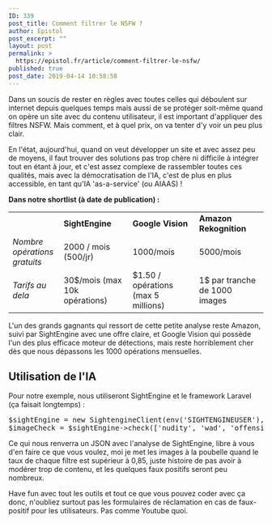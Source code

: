 ```yaml
---
ID: 339
post_title: Comment filtrer le NSFW ?
author: Epistol
post_excerpt: ""
layout: post
permalink: >
  https://epistol.fr/article/comment-filtrer-le-nsfw/
published: true
post_date: 2019-04-14 10:58:58
---
```

<!-- wp:paragraph -->
<p>Dans un soucis de rester en règles avec toutes celles qui déboulent sur internet depuis quelques temps mais aussi de se protéger soit-même quand on opère un site avec du contenu utilisateur, il est important d'appliquer des filtres NSFW. Mais comment, et à quel prix, on va tenter d'y voir un peu plus clair.</p>
<!-- /wp:paragraph -->

<!-- wp:more -->
<!--more-->
<!-- /wp:more -->

<!-- wp:paragraph -->
<p>En l'état, aujourd'hui, quand on veut développer un site et avec assez peu de moyens, il faut trouver des solutions pas trop chère ni difficile à intégrer tout en étant à jour, et c'est assez complexe de rassembler toutes ces qualités, mais avec la démocratisation de l'IA, c'est de plus en plus accessible, en tant qu'IA 'as-a-service' (ou AIAAS) !</p>
<!-- /wp:paragraph -->

<!-- wp:paragraph -->
<p><strong>Dans notre shortlist (à date de publication) : </strong></p>
<!-- /wp:paragraph -->

<!-- wp:table {"hasFixedLayout":true,"className":"is-style-regular"} -->
<table class="wp-block-table has-fixed-layout is-style-regular"><tbody><tr><td></td><td><strong>SightEngine</strong></td><td><strong>Google Vision</strong></td><td><strong>Amazon <br>Rekognition</strong></td></tr><tr><td><em>Nombre <br>opérations <br>gratuits</em></td><td>2000 / mois (500/jr)</td><td>1000/mois</td><td>5000/mois</td></tr><tr><td><em>Tarifs au dela</em></td><td>30$/mois (max 10k opérations)</td><td>$1.50 / opérations (max 5 millions)</td><td>1$ par tranche de 1000 images</td></tr></tbody></table>
<!-- /wp:table -->

<!-- wp:paragraph -->
<p>L'un des grands gagnants qui ressort de cette petite analyse reste Amazon, suivi par SightEngine avec une offre claire, et Google Vision qui possède l'un des plus efficace moteur de détections, mais reste horriblement cher dès que nous dépassons les 1000 opérations mensuelles.</p>
<!-- /wp:paragraph -->

<!-- wp:heading -->
<h2>Utilisation de l'IA</h2>
<!-- /wp:heading -->

<!-- wp:paragraph -->
<p>Pour notre exemple, nous utiliseront SightEngine et le framework Laravel (ça faisait longtemps) : </p>
<!-- /wp:paragraph -->

<!-- wp:enlighter/codeblock {"language":"php"} -->
<pre class="EnlighterJSRAW" data-enlighter-language="php" data-enlighter-theme="" data-enlighter-highlight="" data-enlighter-linenumbers="" data-enlighter-lineoffset="" data-enlighter-title="" data-enlighter-group="">$sightEngine = new SightengineClient(env('SIGHTENGINEUSER'), env('SIGHTENGINEKEY'));
$imageCheck = $sightEngine->check(['nudity', 'wad', 'offensive', 'face-attributes', 'text'])->set_file($picture);</pre>
<!-- /wp:enlighter/codeblock -->

<!-- wp:paragraph -->
<p>Ce qui nous renverra un JSON avec l'analyse de SightEngine, libre à vous d'en faire ce que vous voulez, moi je met les images à la poubelle quand le taux de chaque filtre est supérieur à 0,85, juste histoire de pas avoir à modérer trop de contenu, et les quelques faux positifs seront peu nombreux.</p>
<!-- /wp:paragraph -->

<!-- wp:paragraph -->
<p>Have fun avec tout les outils et tout ce que vous pouvez coder avec ça donc, n'oubliez surtout pas les formulaires de réclamation en cas de faux-positif pour les utilisateurs. Pas comme Youtube quoi.</p>
<!-- /wp:paragraph -->